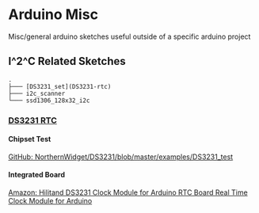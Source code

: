 # Arduino Misc
Misc/general arduino sketches useful outside of a specific arduino project

## I^2^C Related Sketches
```text
.
├─── [DS3231_set](DS3231-rtc)
├─── i2c_scanner
└─── ssd1306_128x32_i2c
```

### [DS3231 RTC](https://www.analog.com/en/products/ds3231.html#part-details)

#### Chipset Test
[GitHub: NorthernWidget/DS3231/blob/master/examples/DS3231_test](https://github.com/NorthernWidget/DS3231/blob/master/examples/DS3231_test/DS3231_test.ino)

#### Integrated Board
[Amazon: Hilitand DS3231 Clock Module for Arduino RTC Board Real Time Clock Module for Arduino](https://www.amazon.com/Hilitand-DS3231-Module-Arduino-Raspberry/dp/B08KH29Z9J)
